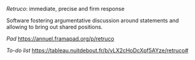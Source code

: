 _Retruco_: immediate, precise and firm response

Software fostering argumentative discussion around statements and allowing to bring out shared positions. 

*Pad*
https://annuel.framapad.org/p/retruco

*To-do list*
https://tableau.nuitdebout.fr/b/vLX2cHoDcXpf5AYze/retruco#

